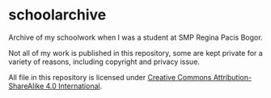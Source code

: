 # schoolarchive
Archive of my schoolwork when I was a student at SMP Regina Pacis Bogor.

Not all of my work is published in this repository, some are kept private for a variety of reasons, including copyright and privacy issue.

All file in this repository is licensed under [Creative Commons Attribution-ShareAlike 4.0 International](https://creativecommons.org/licenses/by-sa/4.0/).
